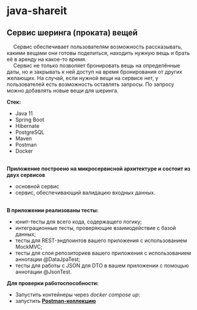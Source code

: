 # java-shareit
## Сервис шеринга (проката) вещей
&emsp;
Сервис обеспечивает пользователям возможность рассказывать,
какими вещами они готовы поделиться,
находить нужную вещь и брать её в аренду на какое-то время.
<br />
&emsp;
Сервис не только позволяет бронировать вещь на определённые даты,
но и закрывать к ней доступ на время бронирования от других желающих.
На случай, если нужной вещи на сервисе нет, у пользователей есть
возможность оставлять запросы. По запросу можно добавлять новые вещи для шеринга. 

**Стек:**
- Java 11
- Spring Boot
- Hibernate
- PostgreSQL
- Maven
- Postman
- Docker
  <br/><br/>

**Приложение построено на микросервисной архитектуре и состоит из двух сервисов**

- основной сервис
- сервис, обеспечивающий валидацию входных данных.
  <br/><br/>

**В приложении реализованы тесты:**
- юнит-тесты для всего кода, содержащего логику;
- интеграционные тесты, проверяющие взаимодействие с базой данных;
- тесты для REST-эндпоинтов вашего приложения с использованием MockMVC;
- тесты для слоя репозиториев вашего приложения с использованием аннотации @DataJpaTest;
- тесты для работы с JSON для DTO в вашем приложении с помощью аннотации @JsonTest.

**Для проверки работоспособности:**
- Запустить контейнеры через *docker compose up*:
- запустить  [**Postman-коллекцию**](https://github.com/SergeyAnosov/java-shareit/blob/main/Postman/postman.json)



